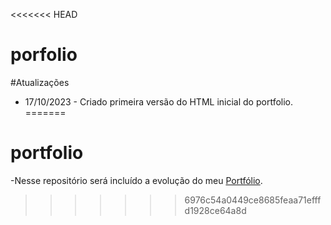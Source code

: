 <<<<<<< HEAD
# porfolio

#Atualizações

- 17/10/2023 - Criado primeira versão do HTML inicial do portfolio.
=======
# portfolio

-Nesse repositório será incluído a evolução do meu [Portfólio](https://jorogami.com.br).
>>>>>>> 6976c54a0449ce8685feaa71efffd1928ce64a8d
